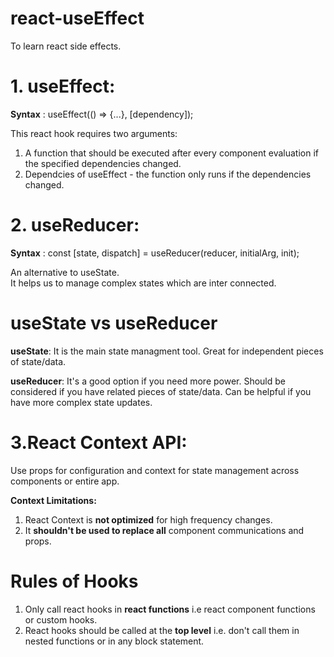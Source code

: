 # react-useEffect
To learn react side effects.

# 1. useEffect: <br/>
**Syntax** : useEffect(() => {...}, [dependency]); <br/>

This react hook requires two arguments: <br/>
1) A function that should be executed after every component evaluation if the specified dependencies changed. <br/>
2) Dependcies of useEffect - the function only runs if the dependencies changed.

# 2. useReducer: <br/>

**Syntax** : const [state, dispatch] = useReducer(reducer, initialArg, init); <br/>

An alternative to useState. <br/>
It helps us to manage complex states which are inter connected.

# useState vs useReducer <br/>

**useState**: It is the main state managment tool. Great for independent pieces of state/data. <br/>

**useReducer**: It's a good option if you need more power. Should be considered if you have related pieces of state/data. Can be helpful if you have more complex state updates.

# 3.React Context API: <br/>

Use props for configuration and context for state management across components or entire app.

**Context Limitations:**
1. React Context is **not optimized** for high frequency changes.
2. It **shouldn't be used to replace all** component communications and props.

# Rules of Hooks
1. Only call react hooks in **react functions** i.e react component functions or custom hooks. <br/>
2. React hooks should be called at the **top level** i.e. don't call them in nested functions or in any block statement.
